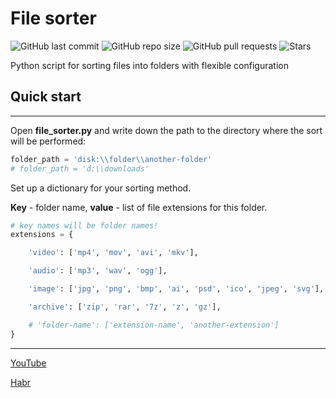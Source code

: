 # File sorter

![GitHub last commit](https://img.shields.io/github/last-commit/lesskop/file-sorter)
![GitHub repo size](https://img.shields.io/github/repo-size/lesskop/file-sorter)
![GitHub pull requests](https://img.shields.io/github/issues-pr/lesskop/file-sorter)
![Stars](https://img.shields.io/github/stars/lesskop/file-sorter?style=social)

Python script for sorting files into folders with flexible configuration

## Quick start
***
Open **file_sorter.py** and write down the path to the directory where the sort will be performed:

```python
folder_path = 'disk:\\folder\\another-folder'
# folder_path = 'd:\\downloads'
```

Set up a dictionary for your sorting method.

**Key** - folder name, **value** - list of file extensions for this folder.
```python
# key names will be folder names!
extensions = {

    'video': ['mp4', 'mov', 'avi', 'mkv'],

    'audio': ['mp3', 'wav', 'ogg'],

    'image': ['jpg', 'png', 'bmp', 'ai', 'psd', 'ico', 'jpeg', 'svg'],

    'archive': ['zip', 'rar', '7z', 'z', 'gz'],

    # 'folder-name': ['extension-name', 'another-extension']
}
```
***
[YouTube](https://youtu.be/kzVqBtrlr9o)

[Habr](https://habr.com/ru/post/562362/)